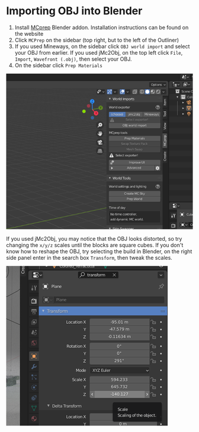<!---
title: Importing OBJ into Blender
path: /buildtheearth/rendering/blender
version: 1.0.0
authors:
    - @VapoR
--->

# Importing OBJ into Blender

1. Install [MCprep](https://theduckcow.com/dev/blender/mcprep/) Blender addon. Installation instructions can be found on the website
2. Click `MCPrep` on the sidebar (top right, but to the left of the Outliner)
3. If you used Mineways, on the sidebar click `OBJ world import` and select your OBJ from earlier. If you used jMc2Obj, on the top left click `File`, `Import`, `Wavefront (.obj)`, then select your OBJ.
4. On the sidebar click `Prep Materials`

![Blender Sidebar](../../../../images/blender_sidebar.png)
 
If you used jMc2Obj, you may notice that the OBJ looks distorted, so try changing the `x/y/z` scales until the blocks are square cubes.
If you don't know how to reshape the OBJ, try selecting the build in Blender, on the right side panel enter in the search box `Transform`, then tweak the scales.

![Transform](../../../../images/transform.png)